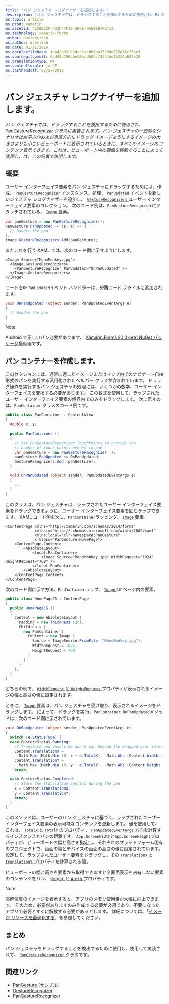 ```yaml
---
title: "パン ジェスチャ レコグナイザーを追加します。"
description: "パン ジェスチャでは、ドラッグすることを検出するために使用され、PanGestureRecognizer クラスに実装されます。 パン ジェスチャの一般的なシナリオは水平方向および垂直方向にドラッグ イメージようにするイメージの大きさよりも小さいビューポートに表示されているときに、すべてのイメージのコンテンツ表示できます。 これは、ビューポート内の画像を移動することによって実現し、は、この記事で説明します。"
ms.topic: article
ms.prod: xamarin
ms.assetid: 42CBD2CF-432D-4F19-A05E-D569BB7F8713
ms.technology: xamarin-forms
author: davidbritch
ms.author: dabritch
ms.date: 01/21/2016
ms.openlocfilehash: 4da42a92c83dcc1ec0b0ba2528de672e3fcf3be3
ms.sourcegitcommit: 6cd40d190abe38edd50fc74331be15324a845a28
ms.translationtype: MT
ms.contentlocale: ja-JP
ms.lasthandoff: 02/27/2018
---
```

# <a name="adding-a-pan-gesture-recognizer"></a>パン ジェスチャ レコグナイザーを追加します。

_パン ジェスチャでは、ドラッグすることを検出するために使用され、PanGestureRecognizer クラスに実装されます。パン ジェスチャの一般的なシナリオは水平方向および垂直方向にドラッグ イメージようにするイメージの大きさよりも小さいビューポートに表示されているときに、すべてのイメージのコンテンツ表示できます。これは、ビューポート内の画像を移動することによって実現し、は、この記事で説明します。_

## <a name="overview"></a>概要

ユーザー インターフェイス要素をパン ジェスチャにドラッグするためには、作成、 [ `PanGestureRecognizer` ](https://developer.xamarin.com/api/type/Xamarin.Forms.PanGestureRecognizer/)インスタンス、処理、 [ `PanUpdated` ](https://developer.xamarin.com/api/event/Xamarin.Forms.PanGestureRecognizer.PanUpdated/)イベントを新しいジェスチャ レコグナイザーを追加し、 [`GestureRecognizers` ](https://developer.xamarin.com/api/property/Xamarin.Forms.View.GestureRecognizers/)ユーザー インターフェイス要素のコレクション。 次のコード例は、`PanGestureRecognizer`にアタッチされている、 [ `Image` ](https://developer.xamarin.com/api/type/Xamarin.Forms.Image/)要素。

```csharp
var panGesture = new PanGestureRecognizer();
panGesture.PanUpdated += (s, e) => {
  // Handle the pan
};
image.GestureRecognizers.Add(panGesture);
```

またこれを行う XAML では、次のコード例に示すようにします。

```xaml
<Image Source="MonoMonkey.jpg">
  <Image.GestureRecognizers>
    <PanGestureRecognizer PanUpdated="OnPanUpdated" />
  </Image.GestureRecognizers>
</Image>
```

コードを`OnPanUpdated`イベント ハンドラーは、分離コード ファイルに追加されます。

```csharp
void OnPanUpdated (object sender, PanUpdatedEventArgs e)
{
  // Handle the pan
}
```

> [!NOTE]
> Android で正しいパン必要があります、 [Xamarin.Forms 2.1.0-pre1 NuGet パッケージ](https://www.nuget.org/packages/Xamarin.Forms/2.1.0.6501-pre1)最低限です。

## <a name="creating-a-pan-container"></a>パン コンテナーを作成します。

このセクションには、通常に適したイメージまたはマップ内でのナビゲート自由形式のパンを実行する汎用化されたヘルパー クラスが含まれています。 ドラッグ操作を実行するパン ジェスチャの処理には、いくつかの数学、ユーザー インターフェイスを変換する必要があります。 この数式を使用して、ラップされたユーザー インターフェイス要素の境界内でのみをドラッグします。 次に示すのは、`PanContainer` クラスのコード例です。

```csharp
public class PanContainer : ContentView
{
  double x, y;

  public PanContainer ()
  {
    // Set PanGestureRecognizer.TouchPoints to control the
    // number of touch points needed to pan
    var panGesture = new PanGestureRecognizer ();
    panGesture.PanUpdated += OnPanUpdated;
    GestureRecognizers.Add (panGesture);
  }

  void OnPanUpdated (object sender, PanUpdatedEventArgs e)
  {
    ...
  }
}
```

このクラスは、パン ジェスチャは、ラップされたユーザー インターフェイス要素をドラッグできるように、ユーザー インターフェイス要素を囲むラップできます。 XAML コード例を次に、`PanContainer`ラッピング、 [ `Image` ](https://developer.xamarin.com/api/type/Xamarin.Forms.Image/)要素。

```xaml
<ContentPage xmlns="http://xamarin.com/schemas/2014/forms"
             xmlns:x="http://schemas.microsoft.com/winfx/2009/xaml"
             xmlns:local="clr-namespace:PanGesture"
             x:Class="PanGesture.HomePage">
    <ContentPage.Content>
        <AbsoluteLayout>
            <local:PanContainer>
                <Image Source="MonoMonkey.jpg" WidthRequest="1024" HeightRequest="768" />
            </local:PanContainer>
        </AbsoluteLayout>
    </ContentPage.Content>
</ContentPage>
```

次のコード例に示す方法、`PanContainer`ラップ、 [ `Image` ](https://developer.xamarin.com/api/type/Xamarin.Forms.Image/) c# ページ内の要素。

```csharp
public class HomePageCS : ContentPage
{
  public HomePageCS ()
  {
    Content = new AbsoluteLayout {
      Padding = new Thickness (20),
      Children = {
        new PanContainer {
          Content = new Image {
            Source = ImageSource.FromFile ("MonoMonkey.jpg"),
            WidthRequest = 1024,
            HeightRequest = 768
          }
        }
      }
    };
  }
}
```

どちらの例で、 [ `WidthRequest` ](https://developer.xamarin.com/api/property/Xamarin.Forms.VisualElement.WidthRequest/)と[ `HeightRequest` ](https://developer.xamarin.com/api/property/Xamarin.Forms.VisualElement.HeightRequest/)プロパティが表示されるイメージの幅と高さの値に設定されます。

ときに、 [ `Image` ](https://developer.xamarin.com/api/type/Xamarin.Forms.Image/)要素は、パン ジェスチャを受け取り、表示されるイメージをドラッグします。 によって、ドラッグを実行、`PanContainer.OnPanUpdated`メソッドは、次のコード例に示されています。

```csharp
void OnPanUpdated (object sender, PanUpdatedEventArgs e)
{
  switch (e.StatusType) {
  case GestureStatus.Running:
    // Translate and ensure we don't pan beyond the wrapped user interface element bounds.
    Content.TranslationX =
      Math.Max (Math.Min (0, x + e.TotalX), -Math.Abs (Content.Width - App.ScreenWidth));
    Content.TranslationY =
      Math.Max (Math.Min (0, y + e.TotalY), -Math.Abs (Content.Height - App.ScreenHeight));
    break;

  case GestureStatus.Completed:
    // Store the translation applied during the pan
    x = Content.TranslationX;
    y = Content.TranslationY;
    break;
  }
}
```

このメソッドは、ユーザーのパン ジェスチャに基づく、ラップされたユーザー インターフェイス要素の表示可能なコンテンツを更新します。 値を使用して、これは、 [ `TotalX` ](https://developer.xamarin.com/api/property/Xamarin.Forms.PanUpdatedEventArgs.TotalX/)と[ `TotalY` ](https://developer.xamarin.com/api/property/Xamarin.Forms.PanUpdatedEventArgs.TotalY/)のプロパティ、 [ `PanUpdatedEventArgs` ](https://developer.xamarin.com/api/type/Xamarin.Forms.PanUpdatedEventArgs/)方向を計算するインスタンスとパンの距離です。 `App.ScreenWidth`と`App.ScreenHeight`プロパティが、ビューポートの幅と高さを指定し、それぞれのプラットフォーム固有のプロジェクトで、画面の幅とデバイスの画面の高さの値に設定されています。 設定して、ラップされたユーザー要素をドラッグし、その[ `TranslationX` ](https://developer.xamarin.com/api/property/Xamarin.Forms.VisualElement.TranslationX/)と[ `TranslationY` ](https://developer.xamarin.com/api/property/Xamarin.Forms.VisualElement.TranslationY/)プロパティを計算される値。

ビューポートの幅と高さを要素から取得できますと全画面表示を占有しない要素のコンテンツをパン、 [ `Height` ](https://developer.xamarin.com/api/property/Xamarin.Forms.VisualElement.Height/)と[ `Width` ](https://developer.xamarin.com/api/property/Xamarin.Forms.VisualElement.Width/)プロパティです。

> [!NOTE]
> 高解像度のイメージを表示すると、アプリのメモリ使用量が大幅に向上できます。 そのため、必要がありますのみ作成する必要が必須であり、不要になったアプリで必要とすぐに解放する必要があるとします。 詳細については、「[イメージ リソースを最適化する](~/xamarin-forms/deploy-test/performance.md#optimizeimages)」を参照してください。

## <a name="summary"></a>まとめ

パン ジェスチャをドラッグすることを検出するために使用し、使用して実装されて、 [ `PanGestureRecognizer` ](https://developer.xamarin.com/api/type/Xamarin.Forms.PanGestureRecognizer/)クラスです。



## <a name="related-links"></a>関連リンク

- [PanGesture (サンプル)](https://developer.xamarin.com/samples/xamarin-forms/WorkingWithGestures/PanGesture/)
- [GestureRecognizer](https://developer.xamarin.com/api/type/Xamarin.Forms.GestureRecognizer/)
- [PanGestureRecognizer](https://developer.xamarin.com/api/type/Xamarin.Forms.PanGestureRecognizer/)
